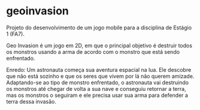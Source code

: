 # geoinvasion
Projeto do desenvolvimento de um jogo mobile para a disciplina de Estágio 1 (FA7).

Geo Invasion é um jogo em 2D, em que o principal objetivo é destruir todos os monstros usando a arma de acordo com o monstro que está sendo enfrentado. 

Enredo: 
Um astronauta começa sua aventura espacial na lua. Ele descobre que não está sozinho e que os seres que vivem por lá não querem amizade. Adaptando-se ao tipo de monstro enfrentado, o astronauta vai destruindo os monstros até chegar de volta a sua nave e conseguiu retornar a terra, mas os monstros o seguiram e ele precisa usar sua arma para defender a terra dessa invasão. 


